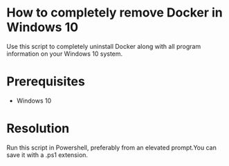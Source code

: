 # How to completely remove Docker in Windows 10

Use this script to completely uninstall Docker along with all program information on your Windows 10 system.

# Prerequisites

- Windows 10

# Resolution

Run this script in Powershell, preferably from an elevated prompt.You can save it with a .ps1 extension.
